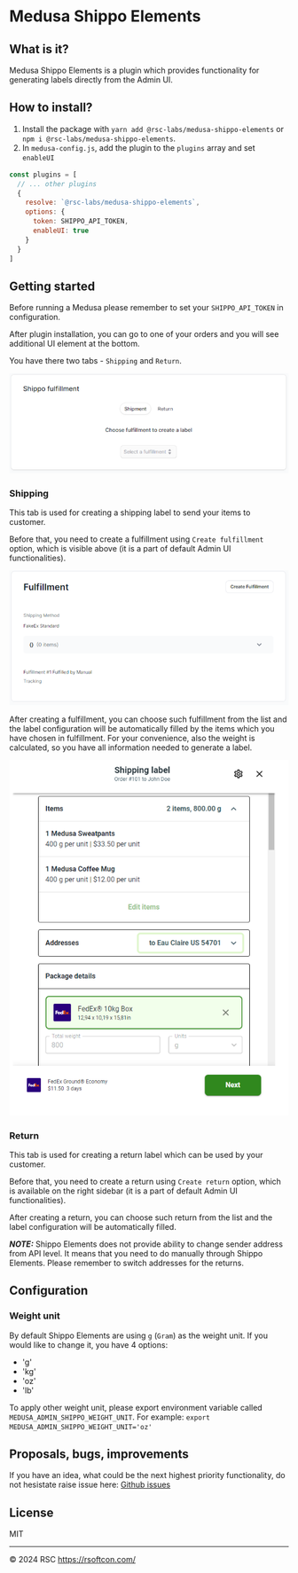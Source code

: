 # Medusa Shippo Elements

## What is it?

Medusa Shippo Elements is a plugin which provides functionality for generating labels directly from the Admin UI.

## How to install?

1. Install the package with `yarn add @rsc-labs/medusa-shippo-elements` or `npm i @rsc-labs/medusa-shippo-elements`.
2. In `medusa-config.js`, add the plugin to the `plugins` array and set `enableUI`

```js
const plugins = [
  // ... other plugins
  {
    resolve: `@rsc-labs/medusa-shippo-elements`,
    options: {
      token: SHIPPO_API_TOKEN,
      enableUI: true
    }
  }
]
```

## Getting started

Before running a Medusa please remember to set your `SHIPPO_API_TOKEN`  in configuration.

After plugin installation, you can go to one of your orders and you will see additional UI element at the bottom.

You have there two tabs - `Shipping` and `Return`.

<picture>
  <img alt="Shippo fulfillment" src="./docs/shippo-fulfillment.PNG">
</picture>

### Shipping

This tab is used for creating a shipping label to send your items to customer. 

Before that, you need to create a fulfillment using `Create fulfillment` option, which is visible above (it is a part of default Admin UI functionalities).

<picture>
  <img alt="Create fulfillment" src="./docs/create-fulfillment.PNG">
</picture>

After creating a fulfillment, you can choose such fulfillment from the list and the label configuration will be automatically filled by the items which you have chosen in fulfillment. For your convenience, also the weight is calculated, so you have all information needed to generate a label.

<picture>
  <img alt="Shippo label" src="./docs/shipping-label.PNG">
</picture>

### Return

This tab is used for creating a return label which can be used by your customer.

Before that, you need to create a return using `Create return` option, which is available on the right sidebar (it is a part of default Admin UI functionalities).

After creating a return, you can choose such return from the list and the label configuration will be automatically filled. 

**_NOTE:_**
Shippo Elements does not provide ability to change sender address from API level. It means that you need to do manually through Shippo Elements. Please remember to switch addresses for the returns.

## Configuration

### Weight unit

By default Shippo Elements are using `g` (`Gram`) as the weight unit. If you would like to change it, you have 4 options:
- 'g'
- 'kg'
- 'oz'
- 'lb'

To apply other weight unit, please export environment variable called `MEDUSA_ADMIN_SHIPPO_WEIGHT_UNIT`. For example: `export MEDUSA_ADMIN_SHIPPO_WEIGHT_UNIT='oz'`

## Proposals, bugs, improvements

If you have an idea, what could be the next highest priority functionality, do not hesistate raise issue here: [Github issues](https://github.com/RSC-Labs/medusa-shippo-elements/issues)

## License

MIT

---

© 2024 RSC https://rsoftcon.com/